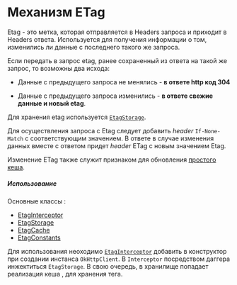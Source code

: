 # Механизм ETag

Etag - это метка, которая отправляется в Headers запроса и приходит в
Headers ответа. Используется для получения информации о том, изменились
ли данные с последнего такого же запроса.

Если передать в запрос etag, ранее сохраненный из ответа на такой же запрос,
то возможны два исхода:

* Данные с предыдущего запроса не менялись - **в ответе http код 304**

* Данные с предыдущего запроса изменились - **в ответе свежие данные и новый etag**.

Для хранения etag используется [`EtagStorage`][storage].

Для осуществления запроса с Etag следует добавить *header* `If-None-Match` c
соответствующим значением. В ответе в случае изменения данных вместе с
ответом придет *header* ETag с новым значением Etag.

Изменение ETag также служит признаком для обновления [простого кеша][network].

#####  Использование
Основные классы :
 * [EtagInterceptor][interceptor]
 * [EtagStorage][storage]
 * [EtagCache][cache]
 * [EtagConstants][const]

Для использования неоходимо [`EtagInterceptor`][interceptor] добавить в
конструктор при создании инстанса `OkHttpClient`.
В `Interceptor` посредством даггера инжектиться `EtagStorage`.
В свою очередь, в хранилище попадает реализация кеша , для хранения
тега.

[interceptor]: ../src/main/java/ru/surfstudio/android/network/etag/EtagInterceptor.java
[const]: ../src/main/java/ru/surfstudio/android/network/etag/EtagConstants.java
[storage]: ../src/main/java/ru/surfstudio/android/network/etag/storage/EtagStorage.java
[cache]: ../src/main/java/ru/surfstudio/android/network/etag/storage/EtagCache.java
[network]: usage.md